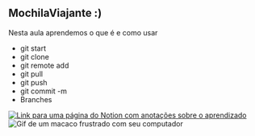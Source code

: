 ## MochilaViajante :)
Nesta aula aprendemos o que é e como usar
  - git start
  - git clone
  - git remote add
  - git pull
  - git push
  - git commit -m
  - Branches
  
  [![Link para uma página do Notion com anotações sobre o aprendizado](https://img.shields.io/badge/-Confira%20todas%20minhas%20anotações%20aqui%20-060606?style=flat&labelColor=0D0D0D&logo=Notion&Color=white)](https://eggplant-jingle-128.notion.site/Aula05-Github-a38f3a56c8764968af58f12f3a885c1f)\
  ![Gif de um macaco frustrado com seu computador](https://c.tenor.com/41I-iMyClCgAAAAd/programmer-programming.gif)
